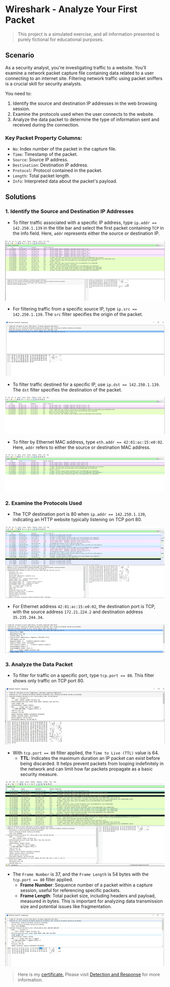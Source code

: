 # Wireshark - Analyze Your First Packet
> This project is a simulated exercise, and all information presented is purely fictional for educational purposes.
## Scenario

As a security analyst, you're investigating traffic to a website. You’ll examine a network packet capture file containing data related to a user connecting to an internet site. Filtering network traffic using packet sniffers is a crucial skill for security analysts. 

You need to:
1. Identify the source and destination IP addresses in the web browsing session.
2. Examine the protocols used when the user connects to the website.
3. Analyze the data packet to determine the type of information sent and received during the connection.

### Key Packet Property Columns:
- `No`: Index number of the packet in the capture file.
- `Time`: Timestamp of the packet.
- `Source`: Source IP address.
- `Destination`: Destination IP address.
- `Protocol`: Protocol contained in the packet.
- `Length`: Total packet length.
- `Info`: Interpreted data about the packet's payload.

## Solutions

### 1. Identify the Source and Destination IP Addresses
- To filter traffic associated with a specific IP address, type `ip.addr == 142.250.1.139` in the title bar and select the first packet containing `TCP` in the info field. Here, `addr` represents either the source or destination IP.

![1](https://github.com/Massimo-Piccone/Massimo-Piccone/blob/875df7a3ad39e8fffaba0a9a55c921da64dec06f/Google/.assets/6.2-1.png)

- For filtering traffic from a specific source IP, type `ip.src == 142.250.1.139`. The `src` filter specifies the origin of the packet.

![2](https://github.com/Massimo-Piccone/Massimo-Piccone/blob/875df7a3ad39e8fffaba0a9a55c921da64dec06f/Google/.assets/6.2-2.png)

- To filter traffic destined for a specific IP, use `ip.dst == 142.250.1.139`. The `dst` filter specifies the destination of the packet.

![3](https://github.com/Massimo-Piccone/Massimo-Piccone/blob/875df7a3ad39e8fffaba0a9a55c921da64dec06f/Google/.assets/6.2-3.png)
- To filter by Ethernet MAC address, type `eth.addr == 42:01:ac:15:e0:02`. Here, `addr` refers to either the source or destination MAC address.

![4](https://github.com/Massimo-Piccone/Massimo-Piccone/blob/875df7a3ad39e8fffaba0a9a55c921da64dec06f/Google/.assets/6.2-4.png)
### 2. Examine the Protocols Used
- The TCP destination port is 80 when `ip.addr == 142.250.1.139`, indicating an HTTP website typically listening on TCP port 80.

![5](https://github.com/Massimo-Piccone/Massimo-Piccone/blob/875df7a3ad39e8fffaba0a9a55c921da64dec06f/Google/.assets/6.2-5.png)

- For Ethernet address `42:01:ac:15:e0:02`, the destination port is TCP, with the source address `172.21.224.2` and destination address `35.235.244.34`.

![6](https://github.com/Massimo-Piccone/Massimo-Piccone/blob/875df7a3ad39e8fffaba0a9a55c921da64dec06f/Google/.assets/6.2-6.png)

### 3. Analyze the Data Packet
- To filter for traffic on a specific port, type `tcp.port == 80`. This filter shows only traffic on TCP port 80.

![7](https://github.com/Massimo-Piccone/Massimo-Piccone/blob/875df7a3ad39e8fffaba0a9a55c921da64dec06f/Google/.assets/6.2-7.png)

- With `tcp.port == 80` filter applied, the `Time to Live (TTL)` value is 64.
  - **TTL**: Indicates the maximum duration an IP packet can exist before being discarded. It helps prevent packets from looping indefinitely in the network and can limit how far packets propagate as a basic security measure.

![8](https://github.com/Massimo-Piccone/Massimo-Piccone/blob/875df7a3ad39e8fffaba0a9a55c921da64dec06f/Google/.assets/6.2-8.png)

- The `Frame Number` is 37, and the `Frame Length` is 54 bytes with the `tcp.port == 80` filter applied.
  - **Frame Number**: Sequence number of a packet within a capture session, useful for referencing specific packets.
  - **Frame Length**: Total packet size, including headers and payload, measured in bytes. This is important for analyzing data transmission size and potential issues like fragmentation.

![9](https://github.com/Massimo-Piccone/Massimo-Piccone/blob/875df7a3ad39e8fffaba0a9a55c921da64dec06f/Google/.assets/6.2-9.png)

> Here is my [certificate.](https://www.coursera.org/account/accomplishments/certificate/9GLYJNJVE3Z9) Please visit [Detection and Response](https://www.coursera.org/learn/detection-and-response?specialization=google-cybersecurity) for more information.
